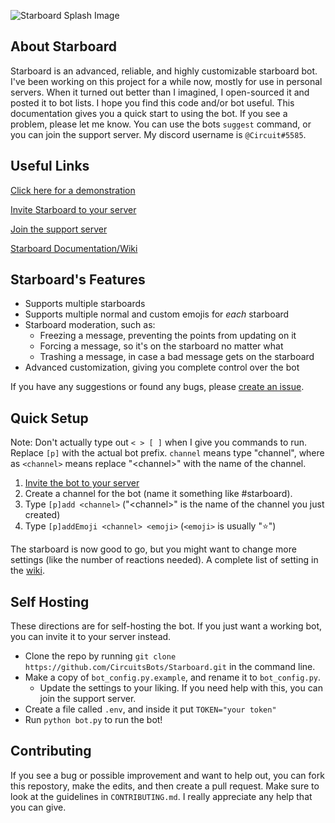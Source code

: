 ![Starboard Splash Image](https://i.ibb.co/m6X2wnP/starboard-splash.png)

## About Starboard
Starboard is an advanced, reliable, and highly customizable starboard bot. I've been working on this project for a while now, mostly for use in personal servers. When it turned out better than I imagined, I open-sourced it and posted it to bot lists. I hope you find this code and/or bot useful. This documentation gives you a quick start to using the bot. If you see a problem, please let me know. You can use the bots `suggest` command, or you can join the support server. My discord username is `@Circuit#5585`.

## Useful Links
[Click here for a demonstration](https://drive.google.com/file/d/1hIeeL8Y_PweQIovyAzsXJX4_-gZiqstU/view?usp=sharing)

[Invite Starboard to your server](https://discord.com/api/oauth2/authorize?client_id=700796664276844612&permissions=388160&scope=bot)

[Join the support server](https://discord.gg/3gK8mSA)

[Starboard Documentation/Wiki](https://github.com/CircuitsBots/Starboard/wiki)

## Starboard's Features
 - Supports multiple starboards
 - Supports multiple normal and custom emojis for *each* starboard
 - Starboard moderation, such as:
   - Freezing a message, preventing the points from updating on it
   - Forcing a message, so it's on the starboard no matter what
   - Trashing a message, in case a bad message gets on the starboard
 - Advanced customization, giving you complete control over the bot

If you have any suggestions or found any bugs, please [create an issue](https://github.com/CircuitsBots/Starboard/issues/new/choose).
 
## Quick Setup
Note: Don't actually type out `< > [ ]` when I give you commands to run. Replace `[p]` with the actual bot prefix. `channel` means type "channel", where as `<channel>` means replace "\<channel\>" with the name of the channel.
 1. [Invite the bot to your server](https://discord.com/api/oauth2/authorize?client_id=700796664276844612&permissions=388160&scope=bot)
 2. Create a channel for the bot (name it something like #starboard).
 3. Type `[p]add <channel>` ("\<channel\>" is the name of the channel you just created)
 4. Type `[p]addEmoji <channel> <emoji>` (`<emoji>` is usually ":star:")

The starboard is now good to go, but you might want to change more settings (like the number of reactions needed). A complete list of setting in the [wiki](https://github.com/CircuitsBots/Starboard/wiki).

## Self Hosting
These directions are for self-hosting the bot. If you just want a working bot, you can invite it to your server instead.
 - Clone the repo by running `git clone https://github.com/CircuitsBots/Starboard.git` in the command line.
 - Make a copy of `bot_config.py.example`, and rename it to `bot_config.py`. 
   - Update the settings to your liking. If you need help with this, you can join the support server.
 - Create a file called `.env`, and inside it put `TOKEN="your token"`
 - Run `python bot.py` to run the bot!

## Contributing
If you see a bug or possible improvement and want to help out, you can fork this repostory, make the edits, and then create a pull request. Make sure to look at the guidelines in `CONTRIBUTING.md`. I really appreciate any help that you can give.
